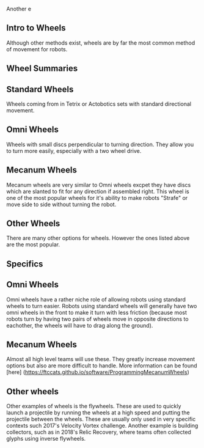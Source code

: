  Another e
## Intro to Wheels
Although other methods exist, wheels are by far the most common method of movement for robots.
## Wheel Summaries
## Standard Wheels
Wheels coming from in Tetrix or Actobotics sets with standard directional movement. 
## Omni Wheels
Wheels with small discs perpendicular to turning direction. They allow you to turn more easily, especially with a two wheel drive.
## Mecanum Wheels
Mecanum wheels are very similar to Omni wheels excpet they have discs which are slanted to fit for any direction if assembled right. This wheel is one of the most popular wheels for it's ability to make robots "Strafe" or move side to side without turning the robot.
## Other Wheels
There are many other options for wheels. However the ones listed above are the most popular.
## Specifics
## Omni Wheels
Omni wheels have a rather niche role of allowing robots using standard wheels to turn easier. Robots using standard wheels will generally have two omni wheels in the front to make it turn with less friction (because most robots turn by having two pairs of wheels move in opposite directions to eachother, the wheels will have to drag along the ground).
## Mecanum Wheels
Almost all high level teams will use these. They greatly increase movement options but also are more difficult to handle. More information can be found [here] (https://ftccats.github.io/software/ProgrammingMecanumWheels)
## Other wheels
Other examples of wheels is the flywheels. These are used to quickly launch a projectile by running the wheels at a high speed and putting the projectile between the wheels. These are usually only used in very specific contexts such 2017's Velocity Vortex challenge. Another example is building collectors, such as in 2018's Relic Recovery, where teams often collected glyphs using inverse flywheels.
